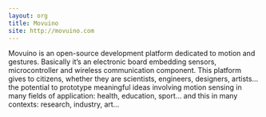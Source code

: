 ```yaml
---
layout: org
title: Movuino
site: http://movuino.com
---
```

Movuino is an open-source development platform dedicated to motion and gestures. Basically it’s an electronic board embedding sensors, microcontroller and wireless communication component. This platform gives to citizens, whether they are scientists, engineers, designers, artists… the potential to prototype meaningful ideas involving motion sensing in many fields of application: health, education, sport… and this in many contexts: research, industry, art…
